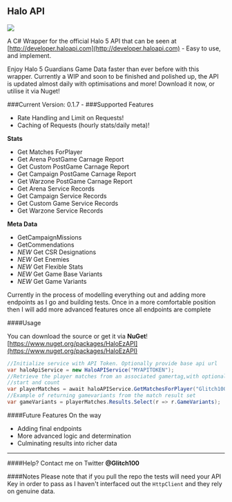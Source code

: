 Halo API
---------------
<img src="http://i.imgur.com/EP1ilsq.png?1" />

A C# Wrapper for the official Halo 5 API that can be seen at [http://developer.haloapi.com](http://developer.haloapi.com) - Easy to use, and implement. 

Enjoy Halo 5 Guardians Game Data faster than ever before with this wrapper. Currently a WIP and soon to be finished and polished up, the API is updated almost daily with optimisations and more! Download it now, or utilise it via Nuget!

###Current Version: 0.1.7 - 
###Supported Features
- Rate Handling and Limit on Requests!
- Caching of Requests (hourly stats/daily meta)!

**Stats**
- Get Matches ForPlayer
- Get Arena PostGame Carnage Report
- Get Custom PostGame Carnage Report
- Get Campaign PostGame Carnage Report
- Get Warzone PostGame Carnage Report
- Get Arena Service Records
- Get Campaign Service Records
- Get Custom Game Service Records
- Get Warzone Service Records

**Meta Data**
- GetCampaignMissions
- GetCommendations
- *NEW* Get CSR Designations
- *NEW* Get Enemies
- *NEW* Get Flexible Stats
- *NEW* Get Game Base Variants
- *NEW* Get Game Variants

Currently in the process of modelling everything out and adding more endpoints as I go and building tests. Once in a more comfortable position then I will add more advanced features once all endpoints are complete

####Usage

You can download the source or get it via **NuGet**!
[https://www.nuget.org/packages/HaloEzAPI](https://www.nuget.org/packages/HaloEzAPI)

```C#
//Initialize service with API Token. Optionally provide base api url
var haloApiService = new HaloAPIService("MYAPITOKEN");
//Retrieve the player matches from an associated gamertag,with optional gamemode, 
//start and count
var playerMatches = await haloAPIService.GetMatchesForPlayer("Glitch100", GameMode.Arena);
//Example of returning gamevariants from the match result set 
var gameVariants = playerMatches.Results.Select(r => r.GameVariants);
```

####Future Features On the way
- Adding final endpoints
- More advanced logic and determination
- Culminating results into richer data

----------


####Help? 
Contact me on Twitter **@Glitch100**

####Notes
Please note that if you pull the repo the tests will need your API Key in order to pass as I haven't interfaced out the `HttpClient` and they rely on genuine data.
